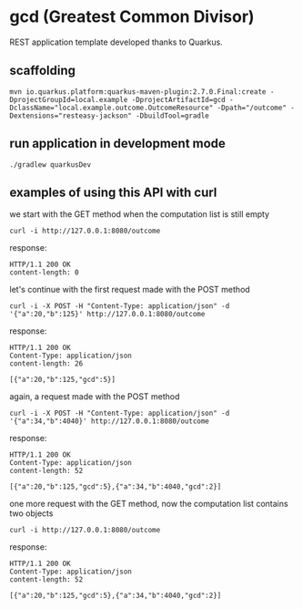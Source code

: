 # gcd (Greatest Common Divisor)

REST application template developed thanks to Quarkus.

## scaffolding

```shell
mvn io.quarkus.platform:quarkus-maven-plugin:2.7.0.Final:create -DprojectGroupId=local.example -DprojectArtifactId=gcd -DclassName="local.example.outcome.OutcomeResource" -Dpath="/outcome" -Dextensions="resteasy-jackson" -DbuildTool=gradle
```

## run application in development mode

```shell
./gradlew quarkusDev
```

## examples of using this API with curl

we start with the GET method when the computation list is still empty

```shell
curl -i http://127.0.0.1:8080/outcome
```

response:

```text
HTTP/1.1 200 OK
content-length: 0
```

let's continue with the first request made with the POST method

```shell
curl -i -X POST -H "Content-Type: application/json" -d '{"a":20,"b":125}' http://127.0.0.1:8080/outcome
```

response:

```text
HTTP/1.1 200 OK
Content-Type: application/json
content-length: 26

[{"a":20,"b":125,"gcd":5}]
```

again, a request made with the POST method

```shell
curl -i -X POST -H "Content-Type: application/json" -d '{"a":34,"b":4040}' http://127.0.0.1:8080/outcome
```

response:

```text
HTTP/1.1 200 OK
Content-Type: application/json
content-length: 52

[{"a":20,"b":125,"gcd":5},{"a":34,"b":4040,"gcd":2}]
```

one more request with the GET method, now the computation list contains two objects

```shell
curl -i http://127.0.0.1:8080/outcome
```

response:

```text
HTTP/1.1 200 OK
Content-Type: application/json
content-length: 52

[{"a":20,"b":125,"gcd":5},{"a":34,"b":4040,"gcd":2}]
```
